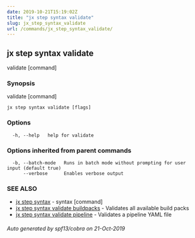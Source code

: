 ```yaml
---
date: 2019-10-21T15:19:02Z
title: "jx step syntax validate"
slug: jx_step_syntax_validate
url: /commands/jx_step_syntax_validate/
---
```

## jx step syntax validate

validate [command]

### Synopsis

validate [command]

```
jx step syntax validate [flags]
```

### Options

```
  -h, --help   help for validate
```

### Options inherited from parent commands

```
  -b, --batch-mode   Runs in batch mode without prompting for user input (default true)
      --verbose      Enables verbose output
```

### SEE ALSO

* [jx step syntax](/commands/jx_step_syntax/)	 - syntax [command]
* [jx step syntax validate buildpacks](/commands/jx_step_syntax_validate_buildpacks/)	 - Validates all available build packs
* [jx step syntax validate pipeline](/commands/jx_step_syntax_validate_pipeline/)	 - Validates a pipeline YAML file

###### Auto generated by spf13/cobra on 21-Oct-2019
